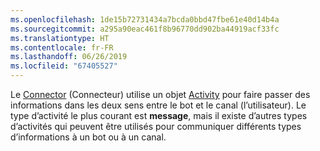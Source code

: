 ```yaml
---
ms.openlocfilehash: 1de15b72731434a7bcda0bbd47fbe61e40d14b4a
ms.sourcegitcommit: a295a90eac461f8b96770dd902ba44919acf33fc
ms.translationtype: HT
ms.contentlocale: fr-FR
ms.lasthandoff: 06/26/2019
ms.locfileid: "67405527"
---
```

Le [Connector](~/dotnet/bot-builder-dotnet-concepts.md#connector) (Connecteur) utilise un objet <a href="https://docs.botframework.com/csharp/builder/sdkreference/dc/d2f/class_microsoft_1_1_bot_1_1_connector_1_1_activity.html" target="_blank">Activity</a> pour faire passer des informations dans les deux sens entre le bot et le canal (l’utilisateur). Le type d’activité le plus courant est **message**, mais il existe d’autres types d’activités qui peuvent être utilisés pour communiquer différents types d’informations à un bot ou à un canal. 